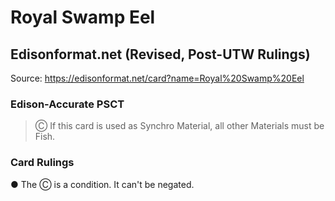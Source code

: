 # Royal Swamp Eel

## Edisonformat.net (Revised, Post-UTW Rulings)

Source: https://edisonformat.net/card?name=Royal%20Swamp%20Eel

### Edison-Accurate PSCT

> Ⓒ If this card is used as Synchro Material, all other Materials must be Fish.

### Card Rulings

● The Ⓒ is a condition. It can't be negated.
            